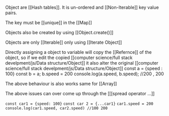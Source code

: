 Object are [[Hash tables]].
It is un-ordered and [[Non-Iterable]] key value pairs. 

The key must be [[unique]] in the [[Map]]

Objects also be created by using [[Object.create()]]

Objects are only [[Iterable]] only using [[Iterate Object]]

Directly assigning a object to variable will copy the [[Refernce]] of the object, so if we edit the copied [[computer science/full stack develpment/js/Data structure/Object]] it also alter the original [[computer science/full stack develpment/js/Data structure/Object]] 
const a = {speed : 100}
const b = a;
b.speed = 200
console.log(a.speed, b.speed); //200 , 200

The above behaviour is also works same for [[Array]]

The above issues can over come up through the [[[spread operator ...]]

`const car1 = {speed: 100}`
`const car 2 = {...car1}`
`car1.speed = 200`
`console.log(car1.speed, car2.speed) //100 200`


